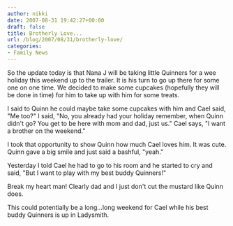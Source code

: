 ```yaml
---
author: nikki
date: 2007-08-31 19:42:27+00:00
draft: false
title: Brotherly Love...
url: /blog/2007/08/31/brotherly-love/
categories:
- Family News
---
```


So the update today is that Nana J will be taking little Quinners for a wee holiday this weekend up to the trailer.  It is his turn to go up there for some one on one time.  We decided to make some cupcakes (hopefully they will be done in time) for him to take up with him for some treats.  

I said to Quinn he could maybe take some cupcakes with him and Cael said, "Me too?"  I said, "No, you already had your holiday remember, when Quinn didn't go?  You get to be here with mom and dad, just us."  Cael says, "I want a brother on the weekend."

I took that opportunity to show Quinn how much Cael loves him.  It was cute.  Quinn gave a big smile and just said a bashful, "yeah."

Yesterday I told Cael he had to go to his room and he started to cry and said, "But I want to play with my best buddy Quinners!"

Break my heart man!  Clearly dad and I just don't cut the mustard like Quinn does. 

This could potentially be a long...long weekend for Cael while his best buddy Quinners is up in Ladysmith.



